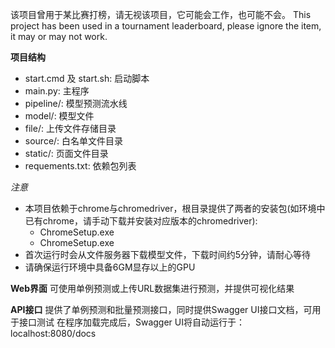 该项目曾用于某比赛打榜，请无视该项目，它可能会工作，也可能不会。
This project has been used in a tournament leaderboard, please ignore the item, it may or may not work.


**项目结构**
- start.cmd 及 start.sh: 启动脚本
- main.py: 主程序
- pipeline/: 模型预测流水线
- model/: 模型文件
- file/: 上传文件存储目录
- source/: 白名单文件目录
- static/: 页面文件目录
- requements.txt: 依赖包列表


*注意*
- 本项目依赖于chrome与chromedriver，根目录提供了两者的安装包(如环境中已有chrome，请手动下载并安装对应版本的chromedriver):
  - ChromeSetup.exe
  - ChromeSetup.exe
- 首次运行时会从文件服务器下载模型文件，下载时间约5分钟，请耐心等待
- 请确保运行环境中具备6GM显存以上的GPU


**Web界面**
可使用单例预测或上传URL数据集进行预测，并提供可视化结果


**API接口**
提供了单例预测和批量预测接口，同时提供Swagger UI接口文档，可用于接口测试
在程序加载完成后，Swagger UI将自动运行于：localhost:8080/docs
